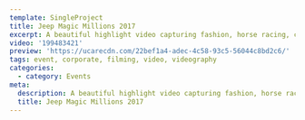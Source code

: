 ```yaml
---
template: SingleProject
title: Jeep Magic Millions 2017
excerpt: A beautiful highlight video capturing fashion, horse racing, celebrities, royalty, punters and of the excitement of a show stopper event – the Magic Millions in 2017.
video: '199483421'
preview: 'https://ucarecdn.com/22bef1a4-adec-4c58-93c5-56044c8bd2c6/'
tags: event, corporate, filming, video, videography
categories:
  - category: Events
meta:
  description: A beautiful highlight video capturing fashion, horse racing, celebrities, royalty, punters and of the excitement of a show stopper event – the Magic Millions in 2017.
  title: Jeep Magic Millions 2017
---
```

